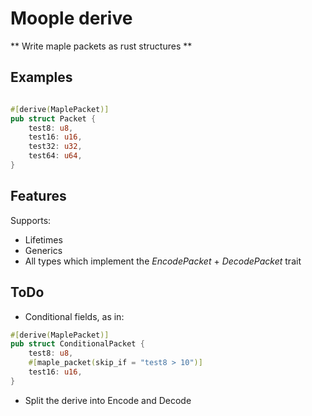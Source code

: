 # Moople derive

** Write maple packets as rust structures **

## Examples

```rust

#[derive(MaplePacket)]
pub struct Packet {
    test8: u8,
    test16: u16,
    test32: u32,
    test64: u64,
}
```

## Features

Supports:
* Lifetimes
* Generics
* All types which implement the *EncodePacket* + *DecodePacket* trait


## ToDo

* Conditional fields, as in:
```rust
#[derive(MaplePacket)]
pub struct ConditionalPacket {
    test8: u8,
    #[maple_packet(skip_if = "test8 > 10")]
    test16: u16,
}
```
* Split the derive into Encode and Decode